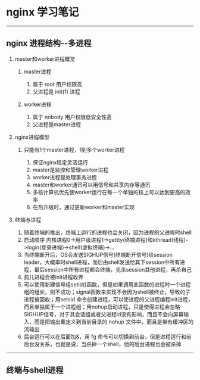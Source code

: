 # nginx 学习笔记

---

## nginx 进程结构--多进程

1. master和worker进程概览

   1. master进程

      1. 属于 root 用户权限高
      2. 父进程是 init(1) 进程

   2. worker进程

      1. 属于 nobody 用户权限低安全性高
      2. 父进程是master进程
2. nginx进程模型

   1. 只能有1个master进程，1到多个worker进程

      1. 保证nginx稳定灵活运行
      2. master是监控和管理worker进程
      3. worker进程是处理事务进程
      4. master和worker通讯可以用信号和共享内存等通讯
      5. 多核计算机优先使worker运行在每一个单独的核上可以达到更高的效率
      6. 在热升级时，通过更新worker和master实现
3. 终端与进程

   1. 随着终端的推出，终端上运行的进程也会关闭，因为进程的父进程时shell
   2. 启动顺序 内核进程0->用户级进程1->gettty(终端进程)和kthread(线程)->login(登录进程)->shell(虚拟终端)->...
   3. 当终端断开后，OS会发送SIGHUP信号(终端断开信号)给session leader，大概率时shell进程，而后由shell发送给其下session中所有进程，最后session中所有进程都会终端，先杀session其他进程，再杀自己
   4. 孤儿进程会被init进程收养
   5. 可以使用新建信号组setid()函数，但是如果调用此函数的进程时一个进程组的组长，则不成功；signal函数来实现不会因为shell被终止，导致的子进程被回收；用setsid 命令创建进程，可以使进程的父进程编程init进程，而且单独属于一个进程组；用nohup启动进程，只是使得进程会忽略SIGHUP信号，对于其会话组或者父进程id没有影响，而且不会向屏幕输入，而是把输出重定义到当前目录的 nohup 文件中，而且是带有缓冲区的流输出
   6. 后台运行可以在后面加&，用 fg 命令可以切换到前台，但是进程运行和前后台没关系，也就是说，当杀掉一个shell，他的后台进程也会被杀掉

---

## 终端与shell进程
